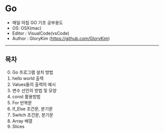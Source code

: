 # Go
- 매일 아침 GO 기초 공부용도
- OS: OSX(mac)
- Editor : VisualCode(vsCode)
- Author : GloryKim (https://github.com/GloryKim)

-------------------------------------------------------

## 목차
00. Go 프로그램 설치 방법
01. hello world 출력
02. Values들의 출력의 예시
03. 변수 선언의 방법 및 모양
04. const 활용방법
05. For 반복문
06. If_Else 조건문, 분기문
07. Switch 조건문, 분기문
08. Array 배열
09. Slices